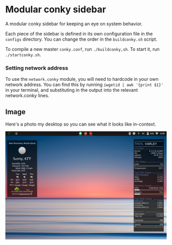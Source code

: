 # Modular conky sidebar
A modular conky sidebar for keeping an eye on system behavior. 

Each piece of the sidebar is defined in its own configuration file in the `configs` directory. You can change the order in the `buildconky.sh` script.

To compile a new master `conky.conf`, run `./buildconky,sh`. To start it, run ``./startconky.sh``.

### Setting network address

To use the ``network.conky`` module, you will need to hardcode in your own network address. You can find this by running ``iwgetid | awk '{print $1}'`` in your terminal, and substituting in the output into the relevant network.conky lines. 

## Image
Here's a photo my desktop so you can see what it looks like in-context.

![Conky on a desktop](images/desktop.png) 
